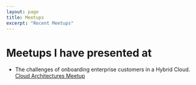 ```yaml
---
layout: page
title: Meetups
excerpt: "Recent Meetups"
---
```


# Meetups I have presented at

- The challenges of onboarding enterprise customers in a Hybrid Cloud. [Cloud Architectures Meetup](https://www.meetup.com/nl-NL/Cloud-Architectures-Meetup/events/263062490/)
